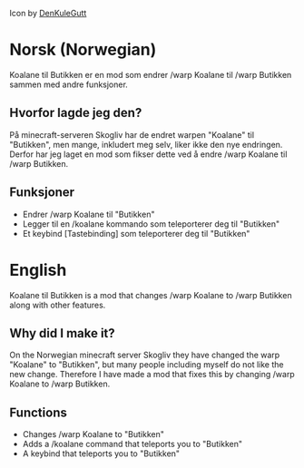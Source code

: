 Icon by [DenKuleGutt](https://github.com/DenKuleGutt)

# Norsk (Norwegian)
Koalane til Butikken er en mod som endrer /warp Koalane til /warp Butikken sammen med andre funksjoner.

## Hvorfor lagde jeg den?
På minecraft-serveren Skogliv har de endret warpen "Koalane" til "Butikken", men mange, inkludert meg selv, liker ikke den nye endringen. Derfor har jeg laget en mod som fikser dette ved å endre /warp Koalane til /warp Butikken.

## Funksjoner
- Endrer /warp Koalane til "Butikken"
- Legger til en /koalane kommando som teleporterer deg til "Butikken"
- Et keybind [Tastebinding] som teleporterer deg til "Butikken"

# English

Koalane til Butikken is a mod that changes /warp Koalane to /warp Butikken along with other features.

## Why did I make it?
On the Norwegian minecraft server Skogliv they have changed the warp "Koalane" to "Butikken", but many people including myself do not like the new change. Therefore I have made a mod that fixes this by changing /warp Koalane to /warp Butikken.

## Functions
- Changes /warp Koalane to "Butikken"
- Adds a /koalane command that teleports you to "Butikken"
- A keybind that teleports you to "Butikken"
